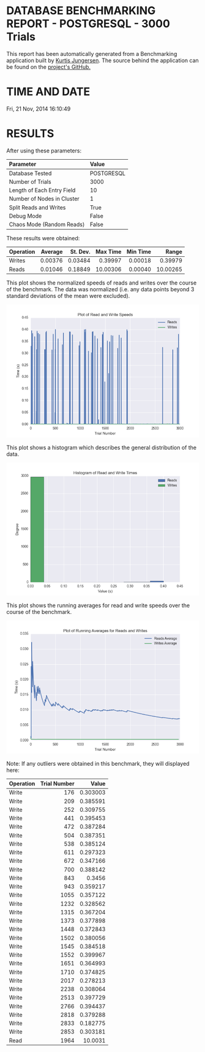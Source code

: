 DATABASE BENCHMARKING REPORT - POSTGRESQL - 3000 Trials
=========================================

This report has been automatically generated from a Benchmarking application
built by [Kurtis Jungersen](http://kmjungersen.com).  The source behind the application can be found on the [project's GitHub.](https://github.com/kmjungersen/DB-Benchmarking)

TIME AND DATE
=============

Fri, 21 Nov, 2014 16:10:49


RESULTS
=======

After using these parameters:

| Parameter                  | Value      |
|:---------------------------|:-----------|
| Database Tested            | POSTGRESQL |
| Number of Trials           | 3000       |
| Length of Each Entry Field | 10         |
| Number of Nodes in Cluster | 1          |
| Split Reads and Writes     | True       |
| Debug Mode                 | False      |
| Chaos Mode (Random Reads)  | False      |

These results were obtained:

| Operation   |   Average |   St. Dev. |   Max Time |   Min Time |    Range |
|:------------|----------:|-----------:|-----------:|-----------:|---------:|
| Writes      |   0.00376 |    0.03484 |    0.39997 |    0.00018 |  0.39979 |
| Reads       |   0.01046 |    0.18849 |   10.00306 |    0.00040 | 10.00265 |

This plot shows the normalized speeds of reads and writes over the course of the benchmark.  The data was normalized (i.e. any data points beyond 3 standard deviations of the mean were excluded).

![Alt text](images/POSTGRESQL-Nov21-2014-16:10:49-rw.png "rw")

This plot shows a histogram which describes the general distribution of the data.

![Alt text](images/POSTGRESQL-Nov21-2014-16:10:49-stats.png "stats")

This plot shows the running averages for read and write speeds over the course of the benchmark.

![Alt text](images/POSTGRESQL-Nov21-2014-16:10:49-running_averages.png "running_averages")

Note: If any outliers were obtained in this benchmark, they will displayed here:

| Operation   |   Trial Number |     Value |
|:------------|---------------:|----------:|
| Write       |            176 |  0.303003 |
| Write       |            209 |  0.385591 |
| Write       |            252 |  0.309755 |
| Write       |            441 |  0.395453 |
| Write       |            472 |  0.387284 |
| Write       |            504 |  0.387351 |
| Write       |            538 |  0.385124 |
| Write       |            611 |  0.297323 |
| Write       |            672 |  0.347166 |
| Write       |            700 |  0.388142 |
| Write       |            843 |  0.3456   |
| Write       |            943 |  0.359217 |
| Write       |           1055 |  0.357122 |
| Write       |           1232 |  0.328562 |
| Write       |           1315 |  0.367204 |
| Write       |           1373 |  0.377898 |
| Write       |           1448 |  0.372843 |
| Write       |           1502 |  0.380056 |
| Write       |           1545 |  0.384518 |
| Write       |           1552 |  0.399967 |
| Write       |           1651 |  0.364993 |
| Write       |           1710 |  0.374825 |
| Write       |           2017 |  0.278213 |
| Write       |           2238 |  0.308064 |
| Write       |           2513 |  0.397729 |
| Write       |           2766 |  0.394437 |
| Write       |           2818 |  0.379288 |
| Write       |           2833 |  0.182775 |
| Write       |           2853 |  0.303181 |
| Read        |           1964 | 10.0031   |
